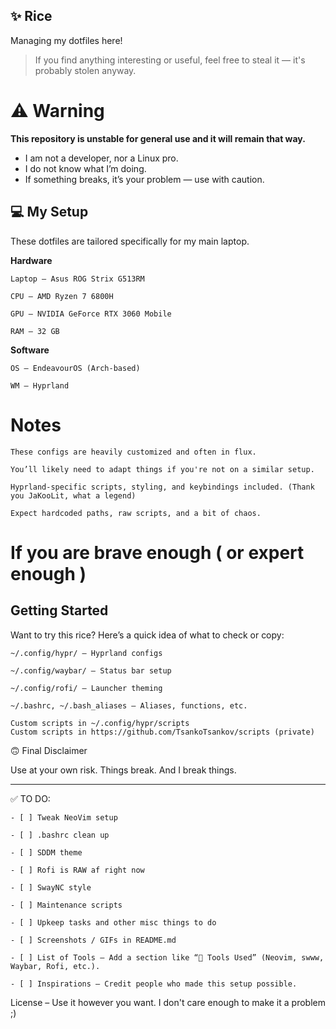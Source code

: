 ## ✨ Rice

Managing my dotfiles here!

> If you find anything interesting or useful, feel free to steal it — it's probably stolen anyway.

# ⚠️ Warning

**This repository is unstable for general use and it will remain that way.**

- I am not a developer, nor a Linux pro.
- I do not know what I’m doing.
- If something breaks, it’s your problem — use with caution.

## 💻 My Setup

These dotfiles are tailored specifically for my main laptop.

**Hardware**

    Laptop – Asus ROG Strix G513RM

    CPU – AMD Ryzen 7 6800H

    GPU – NVIDIA GeForce RTX 3060 Mobile

    RAM – 32 GB

**Software**

    OS – EndeavourOS (Arch-based)

    WM – Hyprland

# Notes

    These configs are heavily customized and often in flux.

    You’ll likely need to adapt things if you're not on a similar setup.

    Hyprland-specific scripts, styling, and keybindings included. (Thank you JaKooLit, what a legend)

    Expect hardcoded paths, raw scripts, and a bit of chaos.

# If you are brave enough ( or expert enough )
## Getting Started

Want to try this rice? Here’s a quick idea of what to check or copy:

    ~/.config/hypr/ – Hyprland configs

    ~/.config/waybar/ – Status bar setup

    ~/.config/rofi/ – Launcher theming

    ~/.bashrc, ~/.bash_aliases – Aliases, functions, etc.

    Custom scripts in ~/.config/hypr/scripts
    Custom scripts in https://github.com/TsankoTsankov/scripts (private)

🙃 Final Disclaimer

Use at your own risk.
Things break. And I break things.

---

✅ TO DO:

    - [ ] Tweak NeoVim setup

    - [ ] .bashrc clean up 

    - [ ] SDDM theme

    - [ ] Rofi is RAW af right now

    - [ ] SwayNC style

    - [ ] Maintenance scripts

    - [ ] Upkeep tasks and other misc things to do

    - [ ] Screenshots / GIFs in README.md

    - [ ] List of Tools – Add a section like “🔧 Tools Used” (Neovim, swww, Waybar, Rofi, etc.).

    - [ ] Inspirations – Credit people who made this setup possible.

License – Use it however you want. I don't care enough to make it a problem ;)
